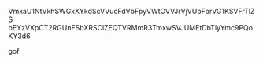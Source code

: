 VmxaU1NtVkhSWGxXYkdScVVucFdVbFpyVWtOVVJrVjVUbFprVG1KSVFrTlZS
bEYzVXpCT2RGUnFSbXRSClZEQTVRMmR3TmxwSVJUMEtDbTlyYmc9PQoKY3d6

gof